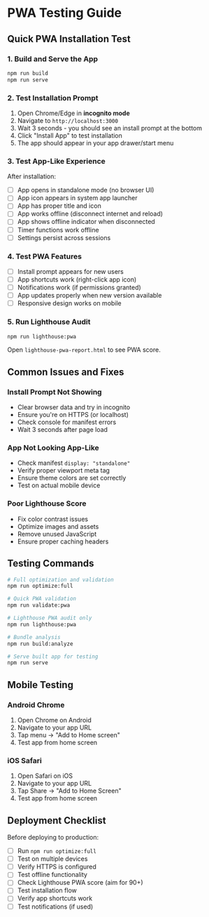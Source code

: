 # PWA Testing Guide

## Quick PWA Installation Test

### 1. Build and Serve the App
```bash
npm run build
npm run serve
```

### 2. Test Installation Prompt
1. Open Chrome/Edge in **incognito mode**
2. Navigate to `http://localhost:3000`
3. Wait 3 seconds - you should see an install prompt at the bottom
4. Click "Install App" to test installation
5. The app should appear in your app drawer/start menu

### 3. Test App-Like Experience
After installation:
- [ ] App opens in standalone mode (no browser UI)
- [ ] App icon appears in system app launcher
- [ ] App has proper title and icon
- [ ] App works offline (disconnect internet and reload)
- [ ] App shows offline indicator when disconnected
- [ ] Timer functions work offline
- [ ] Settings persist across sessions

### 4. Test PWA Features
- [ ] Install prompt appears for new users
- [ ] App shortcuts work (right-click app icon)
- [ ] Notifications work (if permissions granted)
- [ ] App updates properly when new version available
- [ ] Responsive design works on mobile

### 5. Run Lighthouse Audit
```bash
npm run lighthouse:pwa
```
Open `lighthouse-pwa-report.html` to see PWA score.

## Common Issues and Fixes

### Install Prompt Not Showing
- Clear browser data and try in incognito
- Ensure you're on HTTPS (or localhost)
- Check console for manifest errors
- Wait 3 seconds after page load

### App Not Looking App-Like
- Check manifest `display: "standalone"`
- Verify proper viewport meta tag
- Ensure theme colors are set correctly
- Test on actual mobile device

### Poor Lighthouse Score
- Fix color contrast issues
- Optimize images and assets
- Remove unused JavaScript
- Ensure proper caching headers

## Testing Commands

```bash
# Full optimization and validation
npm run optimize:full

# Quick PWA validation
npm run validate:pwa

# Lighthouse PWA audit only
npm run lighthouse:pwa

# Bundle analysis
npm run build:analyze

# Serve built app for testing
npm run serve
```

## Mobile Testing

### Android Chrome
1. Open Chrome on Android
2. Navigate to your app URL
3. Tap menu → "Add to Home screen"
4. Test app from home screen

### iOS Safari
1. Open Safari on iOS
2. Navigate to your app URL
3. Tap Share → "Add to Home Screen"
4. Test app from home screen

## Deployment Checklist

Before deploying to production:
- [ ] Run `npm run optimize:full`
- [ ] Test on multiple devices
- [ ] Verify HTTPS is configured
- [ ] Test offline functionality
- [ ] Check Lighthouse PWA score (aim for 90+)
- [ ] Test installation flow
- [ ] Verify app shortcuts work
- [ ] Test notifications (if used)